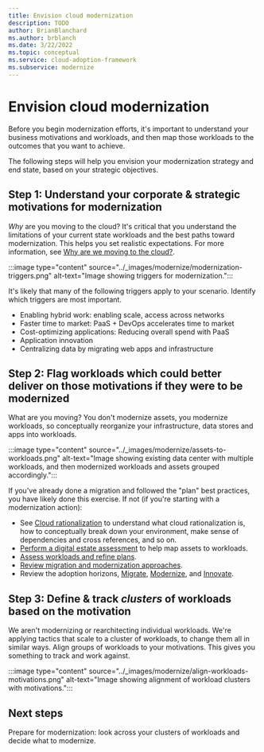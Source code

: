 ```yaml
---
title: Envision cloud modernization
description: TODO
author: BrianBlanchard
ms.author: brblanch
ms.date: 3/22/2022
ms.topic: conceptual
ms.service: cloud-adoption-framework
ms.subservice: modernize
---
```


 <!--
Approach and examples of how modernization of workloads can help customers achieve the common modernization motivations (listed under Innovation in the motivations articles in CAF Strategy). Should include guidance on establishing Horizons based on strategic objectives to determine when to focus on migration vs modernization.
But before making decisions about modernization, we need to start aligning or grouping workloads based on how they impact the strategy.
From CAF
- Operational modernization to reduce business impact events
- Preparation for new technical capabilities
- Building new technical capabilities
- Scaling to meet market demands
- Scaling to meet geographic demands
- Improved customer experiences and engagements
- Transformation of products or services
- Market disruption with new products or services
- Democratization and/or self-service environments
From Modernization assessment
- Increase agility
- Developer productivity
- Cost
- Security
- Increase speed of innovation
Understand limitations of current state workloads & best paths to modernization to help customers set realistic expectations.
-->

# Envision cloud modernization

Before you begin modernization efforts, it's important to understand your business motivations and  workloads, and then map those workloads to the outcomes that you want to achieve.

<!--to determine when to focus on migration vs modernization. Every cloud adoption plan contains three horizons: [Migrate](../get-started/migrate.md), Modernize, and [Innovate](../get-started/innovate.md). It's important to understand the limitations of your current state workloads and best paths to modernization to help you set realistic expectations. CAF Strategy outlines motivations and strategic considerations. Within Modernize, we're working on Horizon efforts, which align to a modernization strategy.-->

The following steps will help you envision your modernization strategy and end state, based on your strategic objectives.

## Step 1: Understand your corporate & strategic motivations for modernization

*Why* are you moving to the cloud? It's critical that you understand the limitations of your current state workloads and the best paths toward modernization. This helps you set realistic expectations. For more information, see [Why are we moving to the cloud?](../strategy/motivations.md).

:::image type="content" source="../_images/modernize/modernization-triggers.png" alt-text="Image showing triggers for modernization.":::

It's likely that many of the following triggers apply to your scenario. Identify which triggers are most important.

- Enabling hybrid work: enabling scale, access across networks
- Faster time to market: PaaS + DevOps accelerates time to market
- Cost-optimizing applications: Reducing overall spend with PaaS
- Application innovation
- Centralizing data by migrating web apps and infrastructure

<!--Further expand on each of these.
Get your strategies down, so you understand why you're moving.-->
## Step 2: Flag workloads which could better deliver on those motivations if they were to be modernized

What are you moving? You don't modernize assets, you modernize workloads, so conceptually reorganize your infrastructure, data stores and apps into workloads.

:::image type="content" source="../_images/modernize/assets-to-workloads.png" alt-text="Image showing existing data center with multiple workloads, and then modernized workloads and assets grouped accordingly.":::

<!--link to breaking down adopt flow-->

If you've already done a migration and followed the "plan" best practices, you have likely done this exercise. If not (if you're starting with a modernization action):

- See [Cloud rationalization](/azure/cloud-adoption-framework/digital-estate/5-rs-of-rationalization) to understand what cloud rationalization is, how to conceptually break down your environment, make sense of dependencies and cross references, and so on.
- [Perform a digital estate assessment](../plan/contoso-migration-assessment.md) to help map assets to workloads.
- [Assess workloads and refine plans](/migrate/azure-migration-guide/assess.md).
- [Review migration and modernization approaches](migrate-modernize-approaches.md).
- Review the adoption horizons, [Migrate](../../migrate/index.md), [Modernize](index.md), and [Innovate](../../innovate/index.md).

## Step 3: Define & track *clusters* of workloads based on the motivation

 We aren't modernizing or rearchitecting individual workloads. We're applying tactics that scale to a cluster of workloads, to change them all in similar ways. Align groups of workloads to your motivations. This gives you something to track and work against.

:::image type="content" source="../_images/modernize/align-workloads-motivations.png" alt-text="Image showing alignment of workload clusters with motivations.":::

## Next steps

Prepare for modernization: look across your clusters of workloads and decide what to modernize.
<!--link-->
